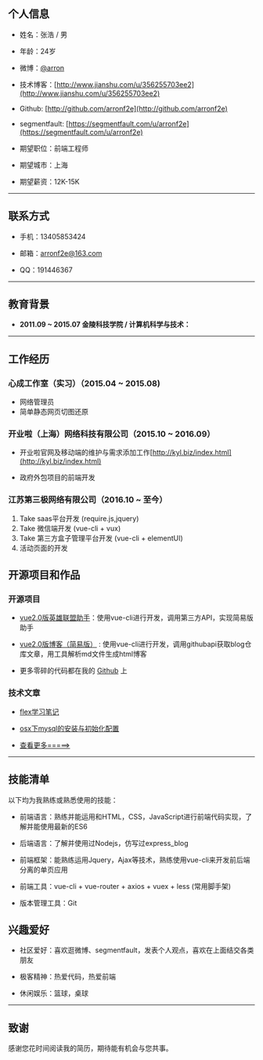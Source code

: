 ## 个人信息

 - 姓名：张浩 / 男
 
 - 年龄：24岁
 
 - 微博：[@arron](http://weibo.com/tonyrmb) 
 
 - 技术博客：[http://www.jianshu.com/u/356255703ee2](http://www.jianshu.com/u/356255703ee2)
 
 - Github: [http://github.com/arronf2e](http://github.com/arronf2e)
 
 - segmentfault: [https://segmentfault.com/u/arronf2e](https://segmentfault.com/u/arronf2e)
 
 - 期望职位：前端工程师
 
 - 期望城市：上海
 
 - 期望薪资：12K-15K
 
---

## 联系方式

- 手机：13405853424

- 邮箱：arronf2e@163.com

- QQ：191446367

---

## 教育背景

 - **2011.09 ~ 2015.07 金陵科技学院 / 计算机科学与技术：**

---

## 工作经历

###  心成工作室（实习）（2015.04 ~ 2015.08)

- 网络管理员
- 简单静态网页切图还原 


### 开业啦（上海）网络科技有限公司（2015.10 ~ 2016.09）

- 开业啦官网及移动端的维护与需求添加工作[http://kyl.biz/index.html](http://kyl.biz/index.html)

- 政府外包项目的前端开发

### 江苏第三极网络有限公司（2016.10 ~ 至今）

1. Take saas平台开发 (require.js,jquery)
2. Take 微信端开发 (vue-cli + vux)
3. Take 第三方盒子管理平台开发 (vue-cli + elementUI)
4. 活动页面的开发


## 开源项目和作品

### 开源项目

 - [vue2.0版英雄联盟助手](https://github.com/arronf2e/Vue2.0LOL)：使用vue-cli进行开发，调用第三方API，实现简易版助手

 - [vue2.0版博客（简易版）](https://github.com/arronf2e/vue2-blog-ghpages) : 使用vue-cli进行开发，调用githubapi获取blog仓库文章，用工具解析md文件生成html博客
 
 - 更多零碎的代码都在我的 [Github](https://github.com/arronf2e) 上

### 技术文章

- [flex学习笔记](http://www.jianshu.com/p/70e1d943dd51)

- [osx下mysql的安装与初始化配置](http://www.jianshu.com/p/bfb2569a017f)

- [查看更多=====>](http://www.jianshu.com/u/356255703ee2)

---

## 技能清单

以下均为我熟练或熟悉使用的技能：

- 前端语言：熟练并能运用和HTML，CSS，JavaScript进行前端代码实现，了解并能使用最新的ES6

- 后端语言：了解并使用过Nodejs，仿写过express_blog

- 前端框架：能熟练运用Jquery，Ajax等技术，熟练使用vue-cli来开发前后端分离的单页应用

- 前端工具：vue-cli + vue-router + axios + vuex + less (常用脚手架)

- 版本管理工具：Git

## 兴趣爱好

- 社区爱好：喜欢逛微博、segmentfault，发表个人观点，喜欢在上面结交各类朋友

- 极客精神：热爱代码，热爱前端

- 休闲娱乐：篮球，桌球

---

## 致谢

感谢您花时间阅读我的简历，期待能有机会与您共事。
